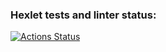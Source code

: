 ### Hexlet tests and linter status:
[![Actions Status](https://github.com/karinatimm/frontend-project-46/actions/workflows/hexlet-check.yml/badge.svg)](https://github.com/karinatimm/frontend-project-46/actions)
